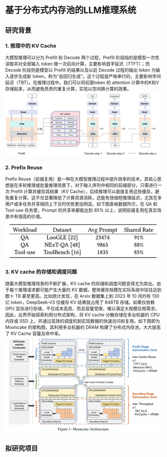 # 基于分布式内存池的LLM推理系统

## 研究背景

### 1. 推理中的 KV Cache
大模型推理可以分为 Prefill 和 Decode 两个过程，Prefill 阶段指的是模型一次性读取并对全部输入 token 做一次前向计算，主要影响首字延迟（TTFT）；而 Decode 阶段则是模型以 Prefill 的结果以及以前 Decode 过程的输出 token 为输入逐步生成新 token，称为“自回归生成”。这个过程是严格串行的，主要影响字间延迟（TBT）。在推理过程中，我们可以将前面token 的 attention 计算中的K和V存储起来，从而避免昂贵的重复计算，实现以空间换计算的效果。
![img](img1.png)

### 2. Prefix Reuse
Prefix Reuse（前缀复用）是一种在大模型推理过程中提升效率的技术。其核心思想是在多轮推理或批量推理场景下，对于输入序列中相同的前缀部分，只需进行一次 Prefill 计算并缓存其结果（KV Cache），后续推理可以直接复用这些缓存，避免重复计算。这不仅显著降低了计算资源消耗，还能有效缩短推理延迟，尤其在多用户或多任务共享相同上下文时优势更加明显。如下图表格数据所示，在 QA 和 Tool-use 任务里，Prompt 的共享率都能达到 85% 以上，说明前缀复用在真实场景中有很高的价值。
![img](img2.png)

### 3. KV cache 的存储和调度问题
随着大模型推理场景的不断扩展，KV cache 的存储和调度问题变得尤为突出。由于每个推理请求都可能产生大量的 KV 数据，整体缓存规模在实际系统中往往达到数十 TB 甚至更高。比如统计发现，在 Arxiv 数据集上到 2023 年 10 月约有 130 亿 token，DeepSeek-V3 仅缓存 KV 结果就占用了 848TB 存储。如果仅依赖 GPU 显存进行存储，不仅成本高昂，而且容量受限，难以满足大规模应用需求。因此，业界开始探索利用分布式架构，将 KV cache 分散存储在多台机器的 CPU 内存或 SSD 上，并通过高效的调度机制实现数据的快速访问和复用。如下图即为 Mooncake 的架构图，其利用多台机器的 DRAM 构建了分布式内存池，大大提高了 KV Cache 容量及命中率。
![img](img3.png)

## 拟研究项目